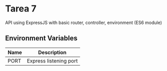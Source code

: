 # Tarea 7

API using ExpressJS with basic router, controller, environment (ES6 module)

## Environment Variables

| Name | Description            |
| ---- | ---------------------- |
| PORT | Express listening port |
